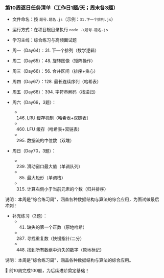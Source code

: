 ### 第10周逐日任务清单（工作日1题/天；周末各3题）

- 文件命名：按 `题号.题名.js`（示例：`31.下一个排列.js`）
- 运行方式：在项目根目录执行 `node .\题号.题名.js`
- 学习主线：综合练习与高频面试题

- 周一（Day64）：31. 下一个排列（数学逻辑）
- 周二（Day65）：48. 旋转图像（矩阵操作）
- 周三（Day66）：56. 合并区间（排序+贪心）
- 周四（Day67）：128. 最长连续序列（哈希表）
- 周五（Day68）：394. 字符串解码（栈递归）

- 周六（Day69，3题）：
  - 146. LRU 缓存机制（哈希表+双链表）
  - 460. LFU 缓存（哈希表+双链表）
  - 295. 数据流的中位数（双堆）

- 周日（Day70，3题）：
  - 239. 滑动窗口最大值（单调队列）
  - 85. 最大矩形（单调栈）
  - 315. 计算右侧小于当前元素的个数（归并排序）


说明：本周是"综合练习周"，涵盖各种数据结构与算法的综合应用，为面试做最后冲刺！

- 补充练习（3题）：
  - 41. 缺失的第一个正数（原地哈希）
  - 287. 寻找重复数（快慢指针/二分）
  - 448. 找到所有数组中消失的数字（原地标记）


说明：本周是"综合练习周"，涵盖各种数据结构与算法的综合应用。

🎯 前10周完成100题，为后续进阶奠定基础！

